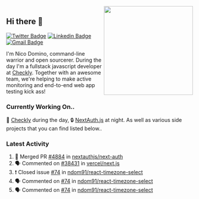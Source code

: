 <img align="right" src="https://user-images.githubusercontent.com/7415984/172472491-91b16eac-fa22-4ecf-92df-d687139fd1f9.gif" width="240" />

## Hi there 👋

[![Twitter Badge](https://img.shields.io/badge/-@ndom91-1ca0f1?style=flat-square&labelColor=1ca0f1&logo=twitter&logoColor=white&link=https://twitter.com/ndom91)](https://twitter.com/ndom91) [![Linkedin Badge](https://img.shields.io/badge/-ndom91-blue?style=flat-square&logo=Linkedin&logoColor=white&link=https://www.linkedin.com/in/ndom91/)](https://www.linkedin.com/in/ndom91/) [![Gmail Badge](https://img.shields.io/badge/-yo@ndo.dev-c14438?style=flat-square&logo=mail.ru&logoColor=white&link=mailto:yo@ndo.dev)](mailto:yo@ndo.dev)

I'm Nico Domino, command-line warrior and open sourcerer. During the day I'm a fullstack javascript developer at [Checkly](https://checklyhq.com). Together with an awesome team, we're helping to make active monitoring and end-to-end web app testing kick ass!

### Currently Working On..

🦝 [Checkly](https://checklyhq.com) during the day, 🔒 [NextAuth.js](https://github.com/nextauthjs/next-auth) at night. As well as various side projects that you can find listed below..

<!--START_SECTION_PROFILE_VIEWS:readme-info-->
<!--END_SECTION_PROFILE_VIEWS:readme-info-->

<!--START_SECTION_DAILY_COMMIT:readme-info-->
<!--END_SECTION_DAILY_COMMIT:readme-info-->

<!--START_SECTION_WEEKLY_COMMIT:readme-info-->
<!--END_SECTION_WEEKLY_COMMIT:readme-info-->

### Latest Activity

<!--START_SECTION:activity-->
1. 🎉 Merged PR [#4884](https://github.com/nextauthjs/next-auth/pull/4884) in [nextauthjs/next-auth](https://github.com/nextauthjs/next-auth)
2. 🗣 Commented on [#38431](https://github.com/vercel/next.js/issues/38431) in [vercel/next.js](https://github.com/vercel/next.js)
3. ❗️ Closed issue [#74](https://github.com/ndom91/react-timezone-select/issues/74) in [ndom91/react-timezone-select](https://github.com/ndom91/react-timezone-select)
4. 🗣 Commented on [#74](https://github.com/ndom91/react-timezone-select/issues/74) in [ndom91/react-timezone-select](https://github.com/ndom91/react-timezone-select)
5. 🗣 Commented on [#74](https://github.com/ndom91/react-timezone-select/issues/74) in [ndom91/react-timezone-select](https://github.com/ndom91/react-timezone-select)
<!--END_SECTION:activity-->
